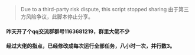 > Due to a third-party risk dispute, this script stopped sharing
> 由于第三方风险争议，此脚本停止分享。   
#### 昨天开了个qq交流群群号1163681219，群里大佬不少     
#### 经过大佬的指点，已经修改成每次运行全部任务，八小时一次，并行数3。
